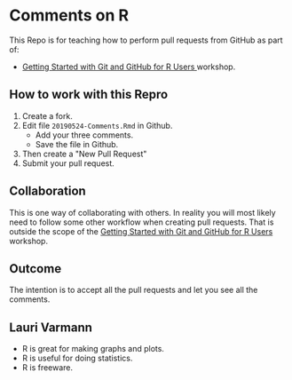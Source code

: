 # Comments on R

This Repo is for teaching how to perform pull requests from GitHub as part of:

+ [Getting Started with Git and GitHub for R Users ](https://github.com/saghirb/Getting-Started-with-Git-and-GitHub-for-R-Users)
workshop.

## How to work with this Repro

1. Create a fork.
2. Edit file `20190524-Comments.Rmd` in Github.
    + Add your three comments.
    + Save the file in Github.
3. Then create a "New Pull Request"
4. Submit your pull request.

## Collaboration 

This is one way of collaborating with others. In reality you will most likely
need to follow some other workflow when creating pull requests. That is outside
the scope of the [Getting Started with Git and GitHub for R Users ](https://github.com/saghirb/Getting-Started-with-Git-and-GitHub-for-R-Users)
workshop.

## Outcome

The intention is to accept all the pull requests and let you see all the comments.

## Lauri Varmann

+ R is great for making graphs and plots.
+ R is useful for doing statistics.
+ R is freeware.
